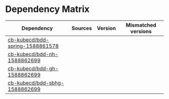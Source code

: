 # Dependency Matrix

Dependency | Sources | Version | Mismatched versions
---------- | ------- | ------- | -------------------
[cb-kubecd/bdd-spring-1588861578](https://github.com/cb-kubecd/bdd-spring-1588861578.git) |  | []() | 
[cb-kubecd/bdd-nh-1588862699](https://github.com/cb-kubecd/bdd-nh-1588862699.git) |  | []() | 
[cb-kubecd/bdd-gh-1588862699](https://github.com/cb-kubecd/bdd-gh-1588862699.git) |  | []() | 
[cb-kubecd/bdd-sbhg-1588862699](https://github.com/cb-kubecd/bdd-sbhg-1588862699.git) |  | []() | 
